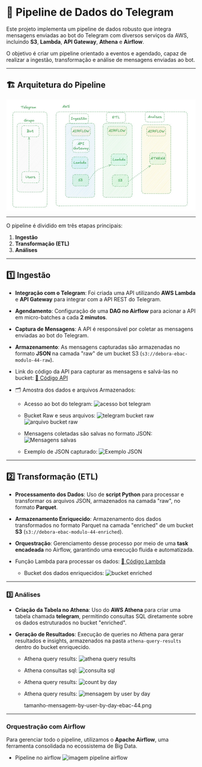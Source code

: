 # 🚀 **Pipeline de Dados do Telegram**  

Este projeto implementa um pipeline de dados robusto que integra mensagens enviadas ao bot do Telegram com diversos serviços da AWS, incluindo **S3**, **Lambda**, **API Gateway**, **Athena** e **Airflow**.  

O objetivo é criar um pipeline orientado a eventos e agendado, capaz de realizar a ingestão, transformação e análise de mensagens enviadas ao bot.  

---
## 🏗️ **Arquitetura do Pipeline**  
![Arquitetura do Pipeline](https://github.com/Debora-Rodrigues-19/repo-projeto-final-ebac-44/blob/main/arquitetura-ebac-44.jpeg?raw=true)  

---
O pipeline é dividido em três etapas principais:  
1. **Ingestão**  
2. **Transformação (ETL)**  
3. **Análises**  
---

## 1️⃣ **Ingestão**  
 
- **Integração com o Telegram**: Foi criada uma API utilizando **AWS Lambda** e **API Gateway** para integrar com a API REST do Telegram.  
- **Agendamento**: Configuração de uma **DAG no Airflow** para acionar a API em micro-batches a cada **2 minutos**.  
- **Captura de Mensagens**: A API é responsável por coletar as mensagens enviadas ao bot do Telegram.  
- **Armazenamento**: As mensagens capturadas são armazenadas no formato **JSON** na camada "raw" de um bucket S3 (`s3://debora-ebac-modulo-44-raw`).

- Link do código da API para capturar as mensagens e salvá-las no bucket: [🔗 Código API](#)  

- 🗂️ Amostra dos dados e arquivos Armazenados:
   - Acesso ao bot do telegram:
     ![acesso bot telegram]()
     
   - Bucket Raw e seus arquivos:
     ![telegram bucket raw]() 
     ![arquivo bucket raw]()
     
   - Mensagens coletadas são salvas no formato JSON:  
     ![Mensagens salvas](https://github.com/user-attachments/assets/74826335-edcc-4e2c-ad70-3956cfb41af9)
      
   - Exemplo de JSON capturado:
     ![Exemplo JSON](https://github.com/user-attachments/assets/8e92efe5-a186-4d23-a84e-84addebeaa67)

---

## 2️⃣ **Transformação (ETL)**  

- **Processamento dos Dados**: Uso de **script Python** para processar e transformar os arquivos JSON, armazenados na camada "raw", no formato **Parquet**.  
- **Armazenamento Enriquecido**: Armazenamento dos dados transformados no formato Parquet na camada "enriched" de um bucket **S3** (`s3://debora-ebac-modulo-44-enriched`).  
- **Orquestração**: Gerenciamento desse processo por meio de uma **task encadeada** no Airflow, garantindo uma execução fluida e automatizada.

- Função Lambda para processar os dados: [🔗 Código Lambda](#)
    - Bucket dos dados enriquecidos:
      ![bucket enriched]()

---

### 3️⃣ **Análises**  

- **Criação da Tabela no Athena**: Uso do **AWS Athena** para criar uma tabela chamada **telegram**, permitindo consultas SQL diretamente sobre os dados estruturados no bucket "enriched".  
- **Geração de Resultados**: Execução de queries no Athena para gerar resultados e insights, armazenados na pasta `athena-query-results` dentro do bucket enriquecido.  


   - Athena query results:
     ![athena query results]()
     
   - Athena consultas sql:
     ![consulta sql]()

   - Athena query results:
     ![count by day]()

   - Athena query results:
     ![mensagem by user by day]()


     tamanho-mensagem-by-user-by-day-ebac-44.png
     

---

### **Orquestração com Airflow**  
Para gerenciar todo o pipeline, utilizamos o **Apache Airflow**, uma ferramenta consolidada no ecossistema de Big Data.  

   - Pipeline no airflow
     ![imagem pipeline airflow]()  

